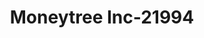 ---
f_zip-code: 83619
f_state-code: ID
title: Moneytree Inc-21994
f_phone: 208-452-5330
f_city-only: Fruitland
f_address: 1611 N Whitley Dr Ste 1 Fruitland
f_location-unique-id: '21994'
slug: moneytree-inc-21994
updated-on: '2024-05-30T13:46:58.046Z'
created-on: '2024-05-30T13:36:59.803Z'
published-on: '2024-05-30T13:54:32.469Z'
f_city-state: cms/city/fruitland-id.md
f_company: cms/company/moneytree-inc.md
f_state: cms/state/idaho.md
layout: '[payday-loan].html'
tags: payday-loan
---